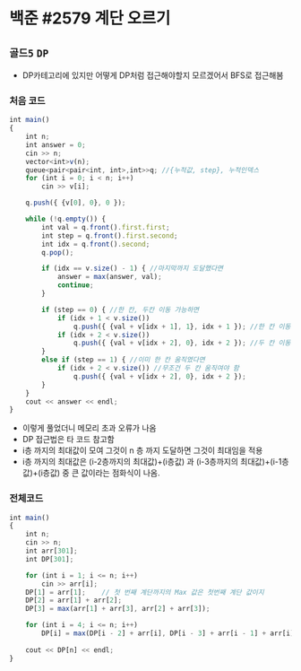 # 백준 #2579 계단 오르기
`골드5` `DP`
---
- DP카테고리에 있지만 어떻게 DP처럼 접근해야할지 모르겠어서 BFS로 접근해봄

### 처음 코드
```jsx
int main()
{
	int n;
	int answer = 0;
	cin >> n;
	vector<int>v(n);
	queue<pair<pair<int, int>,int>>q; //{누적값, step}, 누적인덱스
	for (int i = 0; i < n; i++)
		cin >> v[i];

	q.push({ {v[0], 0}, 0 });

	while (!q.empty()) {
		int val = q.front().first.first;
		int step = q.front().first.second;
		int idx = q.front().second;
		q.pop();

		if (idx == v.size() - 1) { //마지막까지 도달했다면
			answer = max(answer, val);
			continue;
		}

		if (step == 0) { //한 칸, 두칸 이동 가능하면
			if (idx + 1 < v.size())
				q.push({ {val + v[idx + 1], 1}, idx + 1 }); //한 칸 이동한 값 담음
			if (idx + 2 < v.size())
				q.push({ {val + v[idx + 2], 0}, idx + 2 }); //두 칸 이동한 값 담음
		}
		else if (step == 1) { //이미 한 칸 움직였다면
			if (idx + 2 < v.size()) //무조건 두 칸 움직여야 함
				q.push({ {val + v[idx + 2], 0}, idx + 2 });
		}
	}
	cout << answer << endl;
}
```
- 이렇게 풀었더니 메모리 초과 오류가 나옴
- DP 접근법은 타 코드 참고함
- i층 까지의 최대값이 모여 그것이 n 층 까지 도달하면 그것이 최대임을 적용
- i층 까지의 최대값은 (i-2층까지의 최대값)+(i층값) 과 (i-3층까지의 최대값)+(i-1층값)+(i층값) 중 큰 값이라는 점화식이 나옴.

### 전체코드
```jsx
int main()
{
	int n;
	cin >> n;
	int arr[301];
	int DP[301];

	for (int i = 1; i <= n; i++)
		cin >> arr[i];
	DP[1] = arr[1];    // 첫 번째 계단까지의 Max 값은 첫번째 계단 값이지
	DP[2] = arr[1] + arr[2];
	DP[3] = max(arr[1] + arr[3], arr[2] + arr[3]);

	for (int i = 4; i <= n; i++)
		DP[i] = max(DP[i - 2] + arr[i], DP[i - 3] + arr[i - 1] + arr[i]);
	
	cout << DP[n] << endl;
}
```
